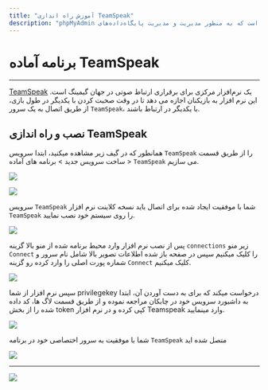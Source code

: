 ```yaml
---
title: "آموزش راه اندازی TeamSpeak"
description: "phpMyAdmin یک نرم‌افزار متن‌باز است که به منظور مدیریت و مدیریت پایگاه‌داده‌های MySQL و MariaDB طراحی شده است."
---
```


# برنامه آماده TeamSpeak
---

[TeamSpeak](https://chabokan.net/services/teamspeak/) یک نرم‌افزار مرکزی برای برقراری ارتباط صوتی در جهان گیمینگ است. این نرم افزار به بازیکنان اجازه می دهد تا در وقت صحبت کردن با یکدیگر در طول بازی، از طریق اتصال به یک سرور `TeamSpeak`، با یکدیگر در ارتباط باشند.

## نصب و راه اندازی TeamSpeak

همانطور که در گیف زیر مشاهده میکنید، ابتدا سرویس `TeamSpeak` را از طریق قسمت ساخت سرویس جدید > برنامه های آماده > `TeamSpeak` می سازیم.

![](https://s1.chabokan.net/docs/gifs/teamspeak-install.gif)

![](https://s1.chabokan.net/docs/images/teamspeak-1.png)

سرویس `TeamSpeak` شما با موفقیت ایجاد شده
برای اتصال باید نسخه کلاینت نرم افزار `TeamSpeak` را روی سیستم خود نصب نمایید.

![](https://s1.chabokan.net/docs/images/teamspeak-2-1.png)

پس از نصب نرم افزار وارد محیط برنامه شده از منو بالا گزینه `connections` زیر منو `Connect` را کلیک میکنیم سپس در صفحه باز شده اطلاعات تصویر بالا شامل نام سرور و شماره پورت اصلی را وارد کرده رو گزینه `Connect` کلیک میکنیم.

![](https://s1.chabokan.net/docs/images/teamspeak-3.png)

سپس نرم افزار از شما privilegekey درخواست میکند که برای به دست آوردن آن، ابتدا به داشبورد سرویس خود در چابکان مراجعه نموده و از طریق قسمت لاگ ها، کد داده شده را از بخش token کپی کرده و در نرم افزار Teamspeak وارد مینمایید.

![](https://s1.chabokan.net/docs/images/teamspeak-doc.jpg)

شما با موفقیت به سرور اختصاصی خود در برنامه `TeamSpeak` متصل شده اید

![](https://s1.chabokan.net/docs/images/teamspeak-4.png)

---
<a href="https://hub.chabokan.net/fa/services/create/teamspeak" ><img src="https://s1.chabokan.net/docs/images/teamspeak-banner.png" /></a>